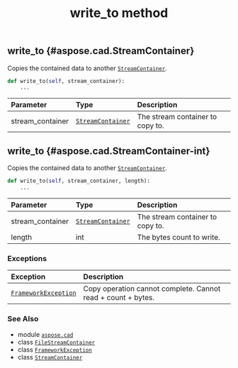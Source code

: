 ﻿---
title: write_to method
second_title: Aspose.CAD for Python via .NET API References
description: 
type: docs
weight: 130
url: /python-net/aspose.cad/filestreamcontainer/write_to/
is_root: false
---

## write_to {#aspose.cad.StreamContainer}

Copies the contained data to another [`StreamContainer`](/cad/python-net/aspose.cad/streamcontainer).



```python
def write_to(self, stream_container):
    ...
```


| Parameter | Type | Description |
| :- | :- | :- |
| stream_container | [`StreamContainer`](/cad/python-net/aspose.cad/streamcontainer) | The stream container to copy to. |


## write_to {#aspose.cad.StreamContainer-int}

Copies the contained data to another [`StreamContainer`](/cad/python-net/aspose.cad/streamcontainer).



```python
def write_to(self, stream_container, length):
    ...
```


| Parameter | Type | Description |
| :- | :- | :- |
| stream_container | [`StreamContainer`](/cad/python-net/aspose.cad/streamcontainer) | The stream container to copy to. |
| length | int | The bytes count to write. |
### Exceptions
| Exception | Description |
| :- | :- |
| [`FrameworkException`](/cad/python-net/aspose.cad.cadexceptions/frameworkexception) | Copy operation cannot complete. Cannot read  + count +  bytes. |





### See Also
* module [`aspose.cad`](../../)
* class [`FileStreamContainer`](/cad/python-net/aspose.cad/filestreamcontainer)
* class [`FrameworkException`](/cad/python-net/aspose.cad.cadexceptions/frameworkexception)
* class [`StreamContainer`](/cad/python-net/aspose.cad/streamcontainer)
